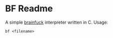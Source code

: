 # BF Readme

A simple [brainfuck](https://esolangs.org/wiki/Brainfuck) interpreter written in C. Usage:

`bf <filename>`
